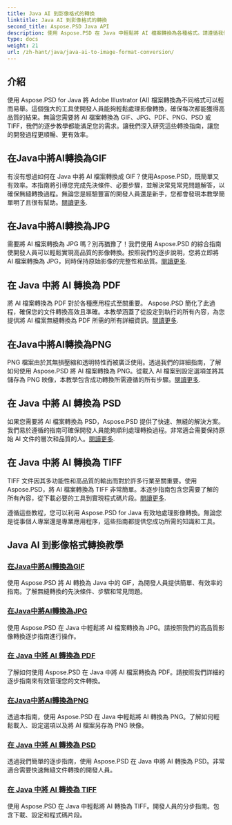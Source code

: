```yaml
---
title: Java AI 到影像格式的轉換
linktitle: Java AI 到影像格式的轉換
second_title: Aspose.PSD Java API
description: 使用 Aspose.PSD 在 Java 中輕鬆將 AI 檔案轉換為各種格式。請遵循我們的全面指南，實現無縫、高品質的影像轉換。
type: docs
weight: 21
url: /zh-hant/java/java-ai-to-image-format-conversion/
---
```


## 介紹

使用 Aspose.PSD for Java 將 Adobe Illustrator (AI) 檔案轉換為不同格式可以輕而易舉。這個強大的工具使開發人員能夠輕鬆處理影像轉換，確保每次都能獲得高品質的結果。無論您需要將 AI 檔案轉換為 GIF、JPG、PDF、PNG、PSD 或 TIFF，我們的逐步教學都能滿足您的需求。讓我們深入研究這些轉換指南，讓您的開發過程更順暢、更有效率。

## 在Java中將AI轉換為GIF
有沒有想過如何在 Java 中將 AI 檔案轉換成 GIF？使用Aspose.PSD，既簡單又有效率。本指南將引導您完成先決條件、必要步驟，並解決常見常見問題解答，以確保無縫轉換過程。無論您是經驗豐富的開發人員還是新手，您都會發現本教學簡單明了且很有幫助。[閱讀更多](./convert-ai-to-gif/).

## 在Java中將AI轉換為JPG
需要將 AI 檔案轉換為 JPG 嗎？別再猶豫了！我們使用 Aspose.PSD 的綜合指南使開發人員可以輕鬆實現高品質的影像轉換。按照我們的逐步說明，您將立即將 AI 檔案轉換為 JPG，同時保持原始影像的完整性和品質。[閱讀更多](./convert-ai-to-jpg/).

## 在 Java 中將 AI 轉換為 PDF
將 AI 檔案轉換為 PDF 對於各種應用程式至關重要。 Aspose.PSD 簡化了此過程，確保您的文件轉換高效且準確。本教學涵蓋了從設定到執行的所有內容，為您提供將 AI 檔案無縫轉換為 PDF 所需的所有詳細資訊。[閱讀更多](./convert-ai-to-pdf/).

## 在Java中將AI轉換為PNG
PNG 檔案由於其無損壓縮和透明特性而被廣泛使用。透過我們的詳細指南，了解如何使用 Aspose.PSD 將 AI 檔案轉換為 PNG。從載入 AI 檔案到設定選項並將其儲存為 PNG 映像，本教學包含成功轉換所需遵循的所有步驟。[閱讀更多](./convert-ai-to-png/).

## 在 Java 中將 AI 轉換為 PSD
如果您需要將 AI 檔案轉換為 PSD，Aspose.PSD 提供了快速、無縫的解決方案。我們易於遵循的指南可確保開發人員能夠順利處理轉換過程。非常適合需要保持原始 AI 文件的層次和品質的人。[閱讀更多](./convert-ai-to-psd/).

## 在 Java 中將 AI 轉換為 TIFF
 TIFF 文件因其多功能性和高品質的輸出而對於許多行業至關重要。使用 Aspose.PSD，將 AI 檔案轉換為 TIFF 非常簡單。本逐步指南包含您需要了解的所有內容，從下載必要的工具到實現程式碼片段。[閱讀更多](./convert-ai-to-tiff/).

遵循這些教程，您可以利用 Aspose.PSD for Java 有效地處理影像轉換。無論您是從事個人專案還是專業應用程序，這些指南都提供您成功所需的知識和工具。

## Java AI 到影像格式轉換教學
### [在Java中將AI轉換為GIF](./convert-ai-to-gif/)
使用 Aspose.PSD 將 AI 轉換為 Java 中的 GIF，為開發人員提供簡單、有效率的指南。了解無縫轉換的先決條件、步驟和常見問題。
### [在Java中將AI轉換為JPG](./convert-ai-to-jpg/)
使用 Aspose.PSD 在 Java 中輕鬆將 AI 檔案轉換為 JPG。請按照我們的高品質影像轉換逐步指南進行操作。
### [在 Java 中將 AI 轉換為 PDF](./convert-ai-to-pdf/)
了解如何使用 Aspose.PSD 在 Java 中將 AI 檔案轉換為 PDF。請按照我們詳細的逐步指南來有效管理您的文件轉換。
### [在Java中將AI轉換為PNG](./convert-ai-to-png/)
透過本指南，使用 Aspose.PSD 在 Java 中輕鬆將 AI 轉換為 PNG。了解如何輕鬆載入、設定選項以及將 AI 檔案另存為 PNG 映像。
### [在 Java 中將 AI 轉換為 PSD](./convert-ai-to-psd/)
透過我們簡單的逐步指南，使用 Aspose.PSD 在 Java 中將 AI 轉換為 PSD。非常適合需要快速無縫文件轉換的開發人員。
### [在 Java 中將 AI 轉換為 TIFF](./convert-ai-to-tiff/)
使用 Aspose.PSD 在 Java 中輕鬆將 AI 轉換為 TIFF。開發人員的分步指南。包含下載、設定和程式碼片段。